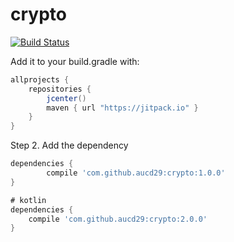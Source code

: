 # crypto 
[![Build Status](https://travis-ci.org/aucd29/crypto.svg?branch=master)](https://travis-ci.org/aucd29/crypto)
 
Add it to your build.gradle with:
```gradle
allprojects {
    repositories {
        jcenter()
        maven { url "https://jitpack.io" }
    }
}
```

Step 2. Add the dependency

```gradle
dependencies {
	    compile 'com.github.aucd29:crypto:1.0.0'
}
```
```gradle
# kotlin
dependencies {
    compile 'com.github.aucd29:crypto:2.0.0'
}
```

